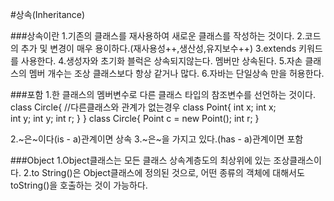 #상속(Inheritance)


###상속이란
1.기존의 클래스를 재사용하여 새로운 클래스를 작성하는 것이다.
2.코드의 추가 및 변경이 매우 용이하다.(재사용성++,생산성,유지보수++)
3.extends 키워드를 사용한다.
4.생성자와 초기화 블럭은 상속되지않는다. 멤버만 상속된다.
5.자손 클래스의 멤버 개수는 조상 클래스보다 항상 같거나 많다.
6.자바는 단일상속 만을 허용한다.


###포함
1.한 클래스의 멤버변수로 다른 클래스 타입의 참조변수를 선언하는 것이다.
class Circle{ //다른클래스와 관계가 없는경우      class Point{
      int x;                                          int x;      
      int y;                                          int y;
      int r;                                      }
 }
class Circle{
     Point c = new Point();
     int r;
}    
 
2.~은~이다(is - a)관계이면 상속
3.~은~을 가지고 있다.(has - a)관계이면 포함

###Object
1.Object클래스는 모든 클래스 상속계층도의 최상위에 있는 조상클래스이다. 
2.to String()은 Object클래스에 정의된 것으로, 어떤 종류의 객체에 대해서도 toString()을 호출하는 것이 가능하다.


